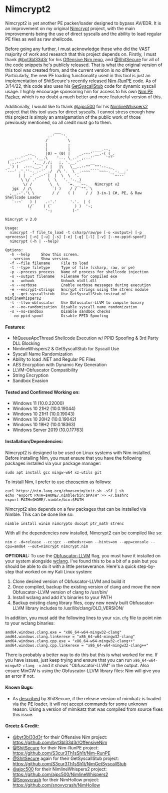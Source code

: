 # Nimcrypt2
Nimcrypt2 is yet another PE packer/loader designed to bypass AV/EDR. It is an improvement on my original [Nimcrypt](https://github.com/icyguider/nimcrypt) project, with the main improvements being the use of direct syscalls and the ability to load regular PE files as well as raw shellcode.

Before going any further, I must acknowledge those who did the VAST majority of work and research that this project depends on. Firstly, I must thank [@byt3bl33d3r](https://twitter.com/byt3bl33d3r) for his [Offensive Nim repo](https://github.com/byt3bl33d3r/OffensiveNim), and [@ShitSecure](https://twitter.com/ShitSecure) for all of the code snippets he's publicly released. That is what the original version of this tool was created from, and the current version is no different. Particularly, the new PE loading functionality used in this tool is just an implementation of ShitSecure's recently released [Nim-RunPE](https://github.com/S3cur3Th1sSh1t/Nim-RunPE) code. As of 3/14/22, this code also uses his [GetSyscallStub](https://github.com/S3cur3Th1sSh1t/NimGetSyscallStub) code for dynamic syscall usage. I highly encourage sponsoring him for access to his own [Nim PE Packer](https://twitter.com/ShitSecure/status/1482428360500383755), which is no doubt a much better and more featureful version of this.

Additionally, I would like to thank [@ajpc500](https://twitter.com/ajpc500) for his [NimlineWhispers2](https://github.com/ajpc500/NimlineWhispers2) project that this tool uses for direct syscalls. I cannot stress enough how this project is simply an amalgamation of the public work of those previously mentioned, so all credit must go to them.

```
                      ___                                           
                   .-'   `'.                                        
                  /         \                                       
                  |         ;                                       
                  |         |           ___.--,                     
         _.._     |0) ~ (0) |    _.---'`__.-( (_.                   
  __.--'`_.. '.__.\    '--. \_.-' ,.--'`     `""`                   
 ( ,.--'`   ',__ /./;   ;, '.__.'`    __                            
 _`) )  .---.__.' / |   |\   \__..--""  ""'--.,_                    
`---' .'.''-._.-'`_./  /\ '.  \ _.-~~~````~~~-._`-.__.'             
      | |  .' _.-' |  |  \  \  '.               `~---`              
       \ \/ .'     \  \   '. '-._)                                  
        \/ /        \  \    `=.__`~-.   Nimcrypt v2               
   jgs  / /\         `) )    / / `"".`\                             
  , _.-'.'\ \        / /    ( (     / /  3-in-1 C#, PE, & Raw Shellcode Loader
   `--~`   ) )    .-'.'      '.'.  | (                              
          (/`    ( (`          ) )  '-;                             
           `      '-;         (-'                                   

Nimcrypt v 2.0

Usage:
  nimcrypt -f file_to_load -t csharp/raw/pe [-o <output>] [-p <process>] [-n] [-u] [-s] [-e] [-g] [-l] [-v] [--no-ppid-spoof]
  nimcrypt (-h | --help)

Options:
  -h --help     Show this screen.
  --version     Show version.
  -f --file filename     File to load
  -t --type filetype     Type of file (csharp, raw, or pe)
  -p --process process   Name of process for shellcode injection
  -o --output filename   Filename for compiled exe
  -u --unhook            Unhook ntdll.dll
  -v --verbose           Enable verbose messages during execution
  -e --encrypt-strings   Encrypt strings using the strenc module
  -g --get-syscallstub   Use GetSyscallStub instead of NimlineWhispers2
  -l --llvm-obfuscator   Use Obfuscator-LLVM to compile binary
  -n --no-randomization  Disable syscall name randomization
  -s --no-sandbox        Disable sandbox checks
  --no-ppid-spoof        Disable PPID Spoofing
```
#### Features:
* NtQueueApcThread Shellcode Execution w/ PPID Spoofing & 3rd Party DLL Blocking
* NimlineWhispers2 & GetSyscallStub for Syscall Use
* Syscall Name Randomization
* Ability to load .NET and Regular PE Files
* AES Encryption with Dynamic Key Generation
* LLVM-Obfuscator Compatibility
* String Encryption
* Sandbox Evasion

#### Tested and Confirmed Working on:
* Windows 11 (10.0.22000)
* Windows 10 21H2 (10.0.19044)
* Windows 10 21H1 (10.0.19043)
* Windows 10 20H2 (10.0.19042)
* Windows 10 19H2 (10.0.18363)
* Windows Server 2019 (10.0.17763)

#### Installation/Dependencies:
Nimcrypt2 is designed to be used on Linux systems with Nim installed. Before installing Nim, you must ensure that you have the following packages installed via your package manager:
```
sudo apt install gcc mingw-w64 xz-utils git
```
To install Nim, I prefer to use [choosenim](https://github.com/dom96/choosenim) as follows:
```
curl https://nim-lang.org/choosenim/init.sh -sSf | sh
echo "export PATH=$HOME/.nimble/bin:$PATH" >> ~/.bashrc
export PATH=$HOME/.nimble/bin:$PATH
```

Nimcrypt2 also depends on a few packages that can be installed via Nimble. This can be done like so:
```
nimble install winim nimcrypto docopt ptr_math strenc
```

With all the dependencies now installed, Nimcrypt2 can be compiled like so:
```
nim c -d=release --cc:gcc --embedsrc=on --hints=on --app=console --cpu=amd64 --out=nimcrypt nimcrypt.nim
```

**OPTIONAL:** To use the [Obfuscator-LLVM](https://github.com/heroims/obfuscator) flag, you must have it installed on your system alongside [wclang](https://github.com/tpoechtrager/wclang). I've found this to be a bit of a pain but you should be able to do it with a little perseverance. Here's a quick step-by-step that worked on my Kali Linux system:
1. Clone desired version of Obfuscator-LLVM and build it
2. Once compiled, backup the existing version of clang and move the new Obfuscator-LLVM version of clang to /usr/bin/
3. Install wclang and add it's binaries to your PATH
4. Backup existing clang library files, copy new newly built Obfuscator-LLVM library includes to /usr/lib/clang/OLD_VERSION/

In addition, you must add the following lines to your `nim.cfg` file to point nim to your wclang binaries:
```
amd64.windows.clang.exe = "x86_64-w64-mingw32-clang"
amd64.windows.clang.linkerexe = "x86_64-w64-mingw32-clang"
amd64.windows.clang.cpp.exe = "x86_64-w64-mingw32-clang++"
amd64.windows.clang.cpp.linkerexe = "x86_64-w64-mingw32-clang++"
```

There is probably a better way to do this but this is what worked for me. If you have issues, just keep trying and ensure that you can run `x86_64-w64-mingw32-clang -v` and it shows "Obfuscator-LLVM" in the output. Also ensure MinGW is using the Obfuscator-LLVM library files: Nim will give you an error if not.

#### Known Bugs:
* As [described](https://github.com/S3cur3Th1sSh1t/Nim-RunPE/blob/a117ecec635824703047c1d850607bdf2cfa628b/README.md?plain=1#L13) by ShitSecure, if the release version of mimikatz is loaded via the PE loader, it will not accept commands for some unknown reason. Using a version of mimikatz that was compiled from source fixes this issue.

#### Greetz & Credit:
* [@byt3bl33d3r](https://twitter.com/byt3bl33d3r) for their Offensive Nim project: https://github.com/byt3bl33d3r/OffensiveNim
* [@ShitSecure](https://twitter.com/ShitSecure) for their Nim-RunPE project: https://github.com/S3cur3Th1sSh1t/Nim-RunPE
* [@ShitSecure](https://twitter.com/ShitSecure) again for their GetSyscallStub project: https://github.com/S3cur3Th1sSh1t/NimGetSyscallStub
* [@ajpc500](https://twitter.com/ajpc500) for their NimlineWhispers2 project: https://github.com/ajpc500/NimlineWhispers2
* [@Snovvcrash](https://twitter.com/snovvcrash) for their NimHollow project: https://github.com/snovvcrash/NimHollow
